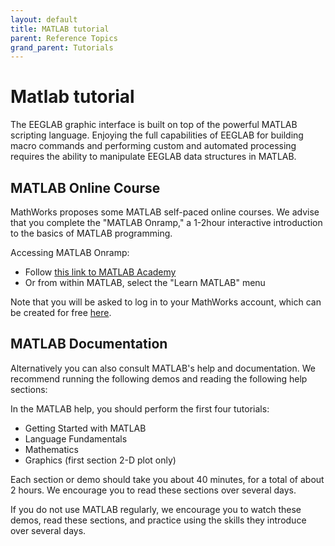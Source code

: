 ```yaml
---
layout: default
title: MATLAB tutorial
parent: Reference Topics
grand_parent: Tutorials
---
```

Matlab tutorial
===

The EEGLAB graphic interface is built on top of the powerful MATLAB
scripting language. Enjoying the full capabilities of EEGLAB for
building macro commands and performing custom and automated processing
requires the ability to manipulate EEGLAB data structures in MATLAB.

## MATLAB Online Course

MathWorks proposes some MATLAB self-paced online courses. We advise that
 you complete the "MATLAB Onramp," a 1-2hour interactive introduction to the
  basics of MATLAB programming. 
  
Accessing MATLAB Onramp: 
- Follow [this link to MATLAB Academy](https://matlabacademy.mathworks.com/)
- Or from within MATLAB, select the "Learn MATLAB" menu 

Note that you will be asked to log in to your MathWorks
 account, which can be created for free [here](https://www.mathworks.com/mwaccount/register). 


## MATLAB Documentation
Alternatively you can also consult MATLAB's help and documentation. 
We recommend running the following demos and reading the following help sections:

In the MATLAB help, you should perform the first four tutorials:

-   Getting Started with MATLAB
-   Language Fundamentals
-   Mathematics
-   Graphics (first section 2-D plot only)

Each section or demo should take you about 40
minutes, for a total of about 2 hours. We encourage you to read
these sections over several days.


<!-- If you do not have access to the MATLAB demos, [here](http://sccn.ucsd.edu/eeglab/matlaboverview.html) is a short online introduction to MATLAB (recommended pages, 1 to 12).
-->
If you do not use MATLAB regularly, we encourage you to watch these demos, read these sections, and practice using the skills they introduce over several days.
